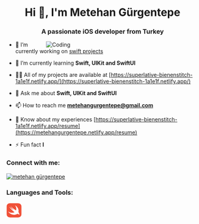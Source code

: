 <h1 align="center">Hi 👋, I'm Metehan Gürgentepe</h1>
<h3 align="center">A passionate iOS developer from Turkey</h3>

<img align="right" alt="Coding" width="400" src="https://media.tenor.com/WkgpyPpxpDUAAAAC/work-internet.gif">

- 🔭 I’m currently working on [swift projects](https://github.com/metehangurgentepe/whichFood)

- 🌱 I’m currently learning **Swift, UIKit and SwiftUI**

- 👨‍💻 All of my projects are available at [https://superlative-bienenstitch-1a1e1f.netlify.app/](https://superlative-bienenstitch-1a1e1f.netlify.app/)

- 💬 Ask me about **Swift, UIKit and SwiftUI**

- 📫 How to reach me **metehangurgentepe@gmail.com**

- 📄 Know about my experiences [https://superlative-bienenstitch-1a1e1f.netlify.app/resume](https://metehangurgentepe.netlify.app/resume)

- ⚡ Fun fact **I**

<h3 align="left">Connect with me:</h3>
<p align="left">
<a href="https://www.linkedin.com/in/metehan-gurgentepe/" target="blank"><img align="center" src="https://raw.githubusercontent.com/rahuldkjain/github-profile-readme-generator/master/src/images/icons/Social/linked-in-alt.svg" alt="metehan gürgentepe" height="30" width="40" /></a>
</p>

<h3 align="left">Languages and Tools:</h3>
<a href="https://developer.apple.com/swift/" target="_blank" rel="noreferrer"> <img src="https://raw.githubusercontent.com/devicons/devicon/master/icons/swift/swift-original.svg" alt="swift" width="40" height="40"/> </a> </p>


